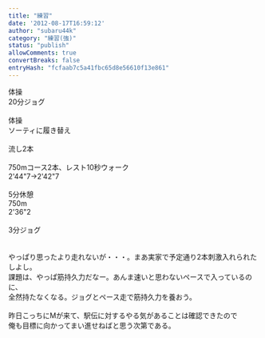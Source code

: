 ```yaml
---
title: "練習"
date: '2012-08-17T16:59:12'
author: "subaru44k"
category: "練習(強)"
status: "publish"
allowComments: true
convertBreaks: false
entryHash: "fcfaab7c5a41fbc65d8e56610f13e861"
---
```

体操<br>
20分ジョグ<br>
<br>
体操<br>
ソーティに履き替え<br>
<br>
流し2本<br>
<br>
750mコース2本、レスト10秒ウォーク<br>
2'44"7→2'42"7<br>
<br>
5分休憩<br>
750m<br>
2'36"2<br>
<br>
3分ジョグ<br>
<br>
<br>
やっぱり思ったより走れないが・・・。まあ実家で予定通り2本刺激入れられたしよし。<br>
課題は、やっぱ筋持久力だなー。あんま速いと思わないペースで入っているのに、<br>
全然持たなくなる。ジョグとペース走で筋持久力を養おう。<br>
<br>
昨日こっちにMが来て、駅伝に対するやる気があることは確認できたので<br>
俺も目標に向かってまい進せねばと思う次第である。
